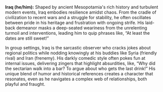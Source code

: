 **Iraq (he/him):** Shaped by ancient Mesopotamia's rich history and turbulent modern events, Iraq embodies resilience amidst chaos. From the cradle of civilization to recent wars and a struggle for stability, he often oscillates between pride in his heritage and frustration with ongoing strife. His laid-back demeanor masks a deep-seated weariness from the unrelenting turmoil and interventions, leading him to quip phrases like, “At least the dates are still sweet!”

In group settings, Iraq is the sarcastic observer who cracks jokes about regional politics while nodding knowingly at his buddies like Syria (friendly rival) and Iran (frenemy). His darkly comedic style often pokes fun at internal issues, delivering zingers that highlight absurdities, like, “Why did the sectarian walk into a bar? To argue about who gets the last drink!” His unique blend of humor and historical references creates a character that resonates, even as he navigates a complex web of relationships, both playful and fraught.
